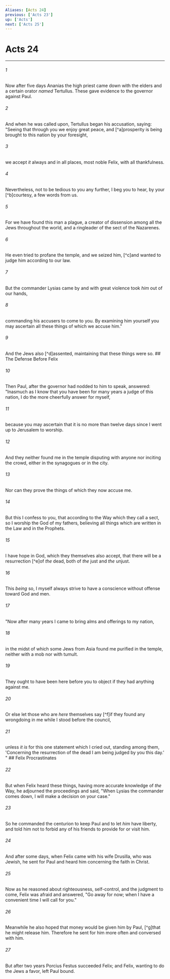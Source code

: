 ```yaml
---
Aliases: [Acts 24]
previous: ['Acts 23']
up: ['Acts']
next: ['Acts 25']
---
```

# Acts 24

***


###### 1 
Now after five days Ananias the high priest came down with the elders and a certain orator _named_ Tertullus. These gave evidence to the governor against Paul. 

###### 2 
And when he was called upon, Tertullus began his accusation, saying: "Seeing that through you we enjoy great peace, and [^a]prosperity is being brought to this nation by your foresight, 

###### 3 
we accept _it_ always and in all places, most noble Felix, with all thankfulness. 

###### 4 
Nevertheless, not to be tedious to you any further, I beg you to hear, by your [^b]courtesy, a few words from us. 

###### 5 
For we have found this man a plague, a creator of dissension among all the Jews throughout the world, and a ringleader of the sect of the Nazarenes. 

###### 6 
He even tried to profane the temple, and we seized him, [^c]and wanted to judge him according to our law. 

###### 7 
But the commander Lysias came by and with great violence took _him_ out of our hands, 

###### 8 
commanding his accusers to come to you. By examining him yourself you may ascertain all these things of which we accuse him." 

###### 9 
And the Jews also [^d]assented, maintaining that these things were so. ## The Defense Before Felix 

###### 10 
Then Paul, after the governor had nodded to him to speak, answered: "Inasmuch as I know that you have been for many years a judge of this nation, I do the more cheerfully answer for myself, 

###### 11 
because you may ascertain that it is no more than twelve days since I went up to Jerusalem to worship. 

###### 12 
And they neither found me in the temple disputing with anyone nor inciting the crowd, either in the synagogues or in the city. 

###### 13 
Nor can they prove the things of which they now accuse me. 

###### 14 
But this I confess to you, that according to the Way which they call a sect, so I worship the God of my fathers, believing all things which are written in the Law and in the Prophets. 

###### 15 
I have hope in God, which they themselves also accept, that there will be a resurrection [^e]of _the_ dead, both of _the_ just and _the_ unjust. 

###### 16 
This _being_ so, I myself always strive to have a conscience without offense toward God and men. 

###### 17 
"Now after many years I came to bring alms and offerings to my nation, 

###### 18 
in the midst of which some Jews from Asia found me purified in the temple, neither with a mob nor with tumult. 

###### 19 
They ought to have been here before you to object if they had anything against me. 

###### 20 
Or else let those who are _here_ themselves say [^f]if they found any wrongdoing in me while I stood before the council, 

###### 21 
unless _it is_ for this one statement which I cried out, standing among them, 'Concerning the resurrection of the dead I am being judged by you this day.' " ## Felix Procrastinates 

###### 22 
But when Felix heard these things, having more accurate knowledge of _the_ Way, he adjourned the proceedings and said, "When Lysias the commander comes down, I will make a decision on your case." 

###### 23 
So he commanded the centurion to keep Paul and to let _him_ have liberty, and told him not to forbid any of his friends to provide for or visit him. 

###### 24 
And after some days, when Felix came with his wife Drusilla, who was Jewish, he sent for Paul and heard him concerning the faith in Christ. 

###### 25 
Now as he reasoned about righteousness, self-control, and the judgment to come, Felix was afraid and answered, "Go away for now; when I have a convenient time I will call for you." 

###### 26 
Meanwhile he also hoped that money would be given him by Paul, [^g]that he might release him. Therefore he sent for him more often and conversed with him. 

###### 27 
But after two years Porcius Festus succeeded Felix; and Felix, wanting to do the Jews a favor, left Paul bound.
